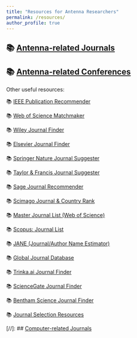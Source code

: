 ```yaml
---
title: "Resources for Antenna Researchers"
permalink: /resources/
author_profile: true
---
```


## 📚 [Antenna-related Journals](/resources/journals-antennas)

## 📚 [Antenna-related Conferences](/resources/conferences-antennas)


Other useful resources:

📚 [IEEE Publication Recommender](https://publication-recommender.ieee.org/home)

📚 [Web of Science Matchmaker](http://mjl.clarivate.com/home)

📚 [Wiley Journal Finder](https://journalfinder.wiley.com/search?type=match)

📚 [Elsevier Journal Finder](https://journalfinder.elsevier.com)

📚 [Springer Nature Journal Suggester](https://link.springer.com/journals)

📚 [Taylor & Francis Journal Suggester](https://authorservices.taylorandfrancis.com/publishing-your-research/choosing-a-journal/journal-suggester/)

📚 [Sage Journal Recommender](https://journal-recommender.sagepub.com/)

📚 [Scimago Journal & Country Rank](https://www.scimagojr.com/journalrank.php)

📚 [Master Journal List (Web of Science)](https://mjl.clarivate.com/home)

📚 [Scopus: Journal List](https://www.scopus.com/sources.uri)

📚 [JANE (Journal/Author Name Estimator)](https://jane.biosemantics.org/) 

📚 [Global Journal Database](https://researcher.life/journal)

📚 [Trinka.ai Journal Finder](https://www.trinka.ai/journal-finder)

📚 [ScienceGate Journal Finder](https://www.sciencegate.app/)

📚 [Bentham Science Journal Finder](https://www.eurekaselect.com/journalfinder)

📚 [Journal Selection Resources](https://www.edanz.com/journal-selector)

[//]: ## [Computer-related Journals](/resources/journals-computer)